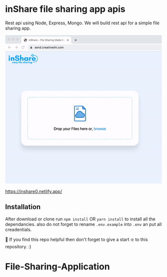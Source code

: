 # inShare file sharing app apis

Rest api using Node, Express, Mongo.
We will build rest api for a simple file sharing app. 

![demo gif](https://github.com/anurag7820/File-Sharing-Application/blob/main/inshare%20demo.gif)


https://inshare0.netlify.app/


## Installation 
After download or clone run `npm install` OR `yarn install` to install all the dependancies.
also do not forget to rename `.env.example` into `.env` an put all creadentials.

🙏 If you find this repo helpful then don't forget to give a start ❇️ to this repository. :)
# File-Sharing-Application
